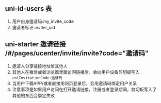 ## uni-id-users 表

1. 用户自身邀请码:my_invite_code
2. 邀请者标识:inviter_uid

## uni-starter 邀请链接 /#/pages/ucenter/invite/invite?code="邀请码"

1. 邀请人分享链接地址给其他人
2. 其他人在微信或者浏览器里面访问链接后，会向用户设备剪切板写入`uniInvitationCode:邀请码`
3. 当用户下载APP/或者直接用网页登录后，会用邀请码绑定用户关系
4. 注意事项是如果用户访问在打开邀请链接，注册或者登录期间，剪切板写入了其他的东西会绑定失败